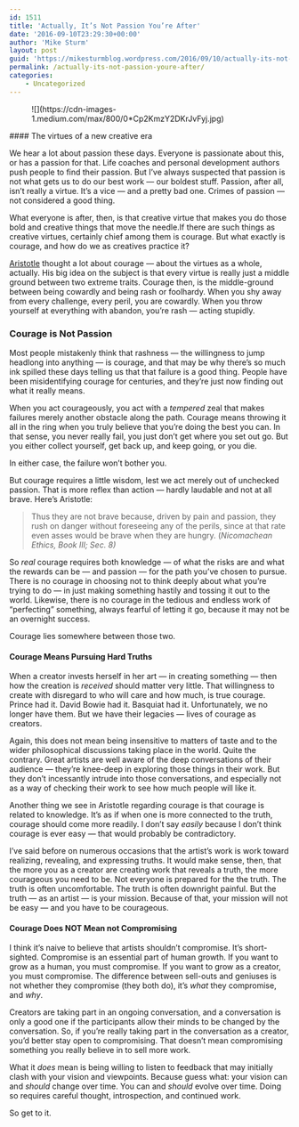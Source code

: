 ```yaml
---
id: 1511
title: 'Actually, It’s Not Passion You’re After'
date: '2016-09-10T23:29:30+00:00'
author: 'Mike Sturm'
layout: post
guid: 'https://mikesturmblog.wordpress.com/2016/09/10/actually-its-not-passion-youre-after/'
permalink: /actually-its-not-passion-youre-after/
categories:
    - Uncategorized
---
```


<figure>![](https://cdn-images-1.medium.com/max/800/0*Cp2KmzY2DKrJvFyj.jpg)</figure>#### The virtues of a new creative era

We hear a lot about passion these days. Everyone is passionate about this, or has a passion for that. Life coaches and personal development authors push people to find their passion. But I’ve always suspected that passion is not what gets us to do our best work — our boldest stuff. Passion, after all, isn’t really a virtue. It’s a vice — and a pretty bad one. Crimes of passion — not considered a good thing.

What everyone is after, then, is that creative virtue that makes you do those bold and creative things that move the needle.If there are such things as creative virtues, certainly chief among them is courage. But what exactly is courage, and how do we as creatives practice it?

[Aristotle](http://www.iep.utm.edu/aristotl/) thought a lot about courage — about the virtues as a whole, actually. His big idea on the subject is that every virtue is really just a middle ground between two extreme traits. Courage then, is the middle-ground between being cowardly and being rash or foolhardy. When you shy away from every challenge, every peril, you are cowardly. When you throw yourself at everything with abandon, you’re rash — acting stupidly.

### Courage is Not Passion

Most people mistakenly think that rashness — the willingness to jump headlong into anything — is courage, and that may be why there’s so much ink spilled these days telling us that that failure is a good thing. People have been misidentifying courage for centuries, and they’re just now finding out what it really means.

When you act courageously, you act with a *tempered* zeal that makes failures merely another obstacle along the path. Courage means throwing it all in the ring when you truly believe that you’re doing the best you can. In that sense, you never really fail, you just don’t get where you set out go. But you either collect yourself, get back up, and keep going, or you die.

In either case, the failure won’t bother you.

But courage requires a little wisdom, lest we act merely out of unchecked passion. That is more reflex than action — hardly laudable and not at all brave. Here’s Aristotle:

> Thus they are not brave because, driven by pain and passion, they rush on danger without foreseeing any of the perils, since at that rate even asses would be brave when they are hungry. (*Nicomachean Ethics, Book III; Sec. 8)*

So *real* courage requires both knowledge — of what the risks are and what the rewards can be — and passion — for the path you’ve chosen to pursue. There is no courage in choosing not to think deeply about what you’re trying to do — in just making something hastily and tossing it out to the world. Likewise, there is no courage in the tedious and endless work of “perfecting” something, always fearful of letting it go, because it may not be an overnight success.

Courage lies somewhere between those two.

#### Courage Means Pursuing Hard Truths

When a creator invests herself in her art — in creating something — then how the creation is *received* should matter very little. That willingness to create with disregard to who will care and how much, is true courage. Prince had it. David Bowie had it. Basquiat had it. Unfortunately, we no longer have them. But we have their legacies — lives of courage as creators.

Again, this does not mean being insensitive to matters of taste and to the wider philosophical discussions taking place in the world. Quite the contrary. Great artists are well aware of the deep conversations of their audience — they’re knee-deep in exploring those things in their work. But they don’t incessantly intrude into those conversations, and especially not as a way of checking their work to see how much people will like it.

Another thing we see in Aristotle regarding courage is that courage is related to knowledge. It’s as if when one is more connected to the truth, courage should come more readily. I don’t say *easily* because I don’t think courage is ever easy — that would probably be contradictory.

I’ve said before on numerous occasions that the artist’s work is work toward realizing, revealing, and expressing truths. It would make sense, then, that the more you as a creator are creating work that reveals a truth, the more courageous you need to be. Not everyone is prepared for the the truth. The truth is often uncomfortable. The truth is often downright painful. But the truth — as an artist — is your mission. Because of that, your mission will not be easy — and you have to be courageous.

#### Courage Does NOT Mean not Compromising

I think it’s naive to believe that artists shouldn’t compromise. It’s short-sighted. Compromise is an essential part of human growth. If you want to grow as a human, you must compromise. If you want to grow as a creator, you must compromise. The difference between sell-outs and geniuses is not whether they compromise (they both do), it’s *what* they compromise, and *why*.

Creators are taking part in an ongoing conversation, and a conversation is only a good one if the participants allow their minds to be changed by the conversation. So, if you’re really taking part in the conversation as a creator, you’d better stay open to compromising. That doesn’t mean compromising something you really believe in to sell more work.

What it *does* mean is being willing to listen to feedback that may initially clash with your vision and viewpoints. Because guess what: your vision can and *should* change over time. You can and *should* evolve over time. Doing so requires careful thought, introspection, and continued work.

So get to it.